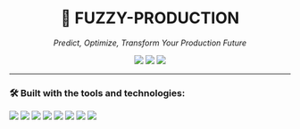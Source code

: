 <h1 align="center">🚀 FUZZY-PRODUCTION</h1>

<p align="center"><i>Predict, Optimize, Transform Your Production Future</i></p>

<p align="center">
  <img src="https://img.shields.io/badge/last%20commit-today-blue?style=for-the-badge&logo=git" />
  <img src="https://img.shields.io/badge/javascript-98.9%25-yellow?style=for-the-badge&logo=javascript" />
  <img src="https://img.shields.io/badge/languages-3-informational?style=for-the-badge&logo=code" />
</p>

---

### 🛠 Built with the tools and technologies:

<p>
  <img src="https://img.shields.io/badge/JSON-black?style=for-the-badge&logo=json&logoColor=white" />
  <img src="https://img.shields.io/badge/Markdown-000000?style=for-the-badge&logo=markdown&logoColor=white" />
  <img src="https://img.shields.io/badge/npm-CB3837?style=for-the-badge&logo=npm&logoColor=white" />
  <img src="https://img.shields.io/badge/JavaScript-F7DF1E?style=for-the-badge&logo=javascript&logoColor=black" />
  <img src="https://img.shields.io/badge/React-61DAFB?style=for-the-badge&logo=react&logoColor=black" />
  <img src="https://img.shields.io/badge/Formik-2350e8?style=for-the-badge&logo=formik&logoColor=white" />
  <img src="https://img.shields.io/badge/Vite-646CFF?style=for-the-badge&logo=vite&logoColor=white" />
  <img src="https://img.shields.io/badge/ESLint-4B32C3?style=for-the-badge&logo=eslint&logoColor=white" />
</p>
